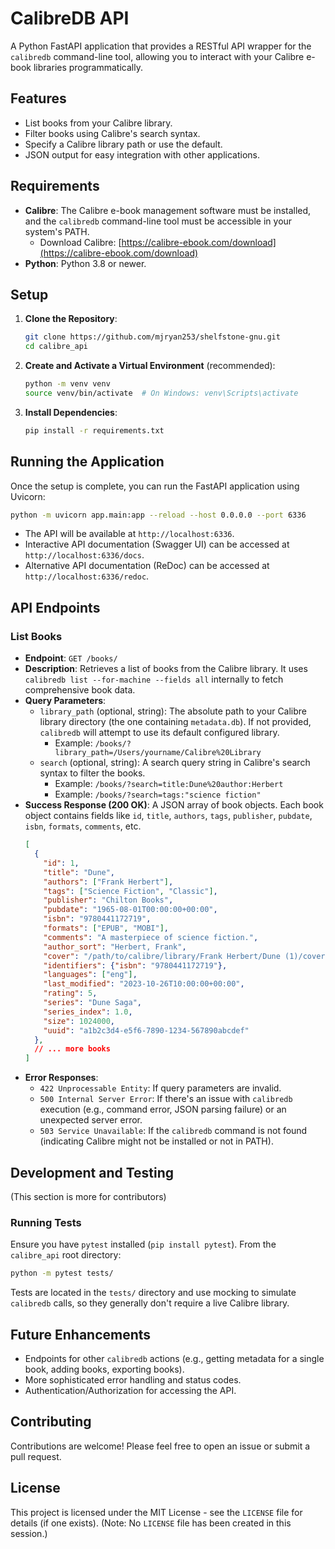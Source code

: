 # CalibreDB API

A Python FastAPI application that provides a RESTful API wrapper for the `calibredb` command-line tool, allowing you to interact with your Calibre e-book libraries programmatically.

## Features

*   List books from your Calibre library.
*   Filter books using Calibre's search syntax.
*   Specify a Calibre library path or use the default.
*   JSON output for easy integration with other applications.

## Requirements

*   **Calibre**: The Calibre e-book management software must be installed, and the `calibredb` command-line tool must be accessible in your system's PATH.
    *   Download Calibre: [https://calibre-ebook.com/download](https://calibre-ebook.com/download)
*   **Python**: Python 3.8 or newer.

## Setup

1.  **Clone the Repository**:
    ```bash
    git clone https://github.com/mjryan253/shelfstone-gnu.git 
    cd calibre_api
    ```

2.  **Create and Activate a Virtual Environment** (recommended):
    ```bash
    python -m venv venv
    source venv/bin/activate  # On Windows: venv\Scripts\activate
    ```

3.  **Install Dependencies**:
    ```bash
    pip install -r requirements.txt
    ```

## Running the Application

Once the setup is complete, you can run the FastAPI application using Uvicorn:

```bash
python -m uvicorn app.main:app --reload --host 0.0.0.0 --port 6336
```

*   The API will be available at `http://localhost:6336`.
*   Interactive API documentation (Swagger UI) can be accessed at `http://localhost:6336/docs`.
*   Alternative API documentation (ReDoc) can be accessed at `http://localhost:6336/redoc`.

## API Endpoints

### List Books

*   **Endpoint**: `GET /books/`
*   **Description**: Retrieves a list of books from the Calibre library. It uses `calibredb list --for-machine --fields all` internally to fetch comprehensive book data.
*   **Query Parameters**:
    *   `library_path` (optional, string): The absolute path to your Calibre library directory (the one containing `metadata.db`). If not provided, `calibredb` will attempt to use its default configured library.
        *   Example: `/books/?library_path=/Users/yourname/Calibre%20Library`
    *   `search` (optional, string): A search query string in Calibre's search syntax to filter the books.
        *   Example: `/books/?search=title:Dune%20author:Herbert`
        *   Example: `/books/?search=tags:"science fiction"`
*   **Success Response (200 OK)**:
    A JSON array of book objects. Each book object contains fields like `id`, `title`, `authors`, `tags`, `publisher`, `pubdate`, `isbn`, `formats`, `comments`, etc.
    ```json
    [
      {
        "id": 1,
        "title": "Dune",
        "authors": ["Frank Herbert"],
        "tags": ["Science Fiction", "Classic"],
        "publisher": "Chilton Books",
        "pubdate": "1965-08-01T00:00:00+00:00",
        "isbn": "9780441172719",
        "formats": ["EPUB", "MOBI"],
        "comments": "A masterpiece of science fiction.",
        "author_sort": "Herbert, Frank",
        "cover": "/path/to/calibre/library/Frank Herbert/Dune (1)/cover.jpg",
        "identifiers": {"isbn": "9780441172719"},
        "languages": ["eng"],
        "last_modified": "2023-10-26T10:00:00+00:00",
        "rating": 5,
        "series": "Dune Saga",
        "series_index": 1.0,
        "size": 1024000,
        "uuid": "a1b2c3d4-e5f6-7890-1234-567890abcdef"
      },
      // ... more books
    ]
    ```
*   **Error Responses**:
    *   `422 Unprocessable Entity`: If query parameters are invalid.
    *   `500 Internal Server Error`: If there's an issue with `calibredb` execution (e.g., command error, JSON parsing failure) or an unexpected server error.
    *   `503 Service Unavailable`: If the `calibredb` command is not found (indicating Calibre might not be installed or not in PATH).

## Development and Testing

(This section is more for contributors)

### Running Tests

Ensure you have `pytest` installed (`pip install pytest`). From the `calibre_api` root directory:

```bash
python -m pytest tests/
```

Tests are located in the `tests/` directory and use mocking to simulate `calibredb` calls, so they generally don't require a live Calibre library.

## Future Enhancements

*   Endpoints for other `calibredb` actions (e.g., getting metadata for a single book, adding books, exporting books).
*   More sophisticated error handling and status codes.
*   Authentication/Authorization for accessing the API.

## Contributing

Contributions are welcome! Please feel free to open an issue or submit a pull request.

## License

This project is licensed under the MIT License - see the `LICENSE` file for details (if one exists).
(Note: No `LICENSE` file has been created in this session.)
